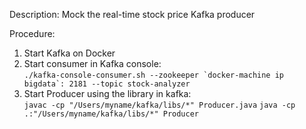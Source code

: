 Description:
Mock the real-time stock price Kafka producer
	
Procedure:
1. Start Kafka on Docker
2. Start consumer in Kafka console:  
	```./kafka-console-consumer.sh --zookeeper `docker-machine ip bigdata`: 2181 --topic stock-analyzer```
3. Start Producer using the library in kafka:  
	```javac -cp "/Users/myname/kafka/libs/*" Producer.java```
	```java -cp .:"/Users/myname/kafka/libs/*" Producer```